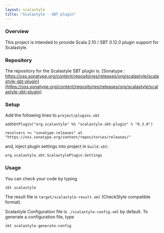 ```yaml
---
layout: scalastyle
title: "Scalastyle - SBT plugin"
---
```


### Overview

This project is intended to provide Scala 2.10 / SBT 0.12.0 plugin support for Scalastyle.

### Repository

The repository for the Scalastyle SBT plugin is: [Sonatype : https://oss.sonatype.org/content/repositories/releases/org/scalastyle/scalastyle-sbt-plugin](https://oss.sonatype.org/content/repositories/releases/org/scalastyle/scalastyle-sbt-plugin)

### Setup

Add the following lines to `project/plugins.sbt`

    addSbtPlugin("org.scalastyle" %% "scalastyle-sbt-plugin" % "0.3.0")

    resolvers += "sonatype-releases" at "https://oss.sonatype.org/content/repositories/releases/"

and, inject plugin settings into project in `build.sbt`:

    org.scalastyle.sbt.ScalastylePlugin.Settings

### Usage

You can check your code by typing

    sbt scalastyle

The result file is `target/scalastyle-result.xml` (CheckStyle compatible format).

Scalastyle Configuration file is `./scalastyle-config.xml` by default.
To generate a configuration file, type 

    sbt scalastyle-generate-config

